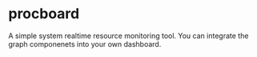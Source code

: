 # procboard
A simple system realtime resource monitoring tool. You can integrate the graph componenets into your own dashboard.
